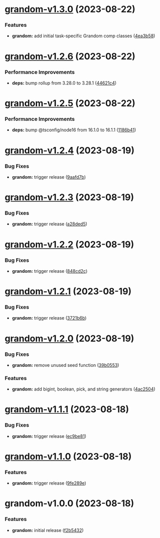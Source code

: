 # [grandom-v1.3.0](https://github.com/grandom-library/grandom-js/compare/grandom-v1.2.6...grandom-v1.3.0) (2023-08-22)


### Features

* **grandom:** add initial task-specific Grandom comp classes ([4ea3b58](https://github.com/grandom-library/grandom-js/commit/4ea3b582e9f202e25e92157edf58302fcd895685))

# [grandom-v1.2.6](https://github.com/grandom-library/grandom-js/compare/grandom-v1.2.5...grandom-v1.2.6) (2023-08-22)


### Performance Improvements

* **deps:** bump rollup from 3.28.0 to 3.28.1 ([44621c4](https://github.com/grandom-library/grandom-js/commit/44621c4c01d07beeffe44dcfb7984b4c0ff0599c))

# [grandom-v1.2.5](https://github.com/grandom-library/grandom-js/compare/grandom-v1.2.4...grandom-v1.2.5) (2023-08-22)


### Performance Improvements

* **deps:** bump @tsconfig/node16 from 16.1.0 to 16.1.1 ([1186b41](https://github.com/grandom-library/grandom-js/commit/1186b418ac99f5333eb25f5b50164b2c863061bc))

# [grandom-v1.2.4](https://github.com/grandom-library/grandom-js/compare/grandom-v1.2.3...grandom-v1.2.4) (2023-08-19)


### Bug Fixes

* **grandom:** trigger release ([9aafd7b](https://github.com/grandom-library/grandom-js/commit/9aafd7b622fcd596f8a43db40b498e3814866f37))

# [grandom-v1.2.3](https://github.com/grandom-library/grandom-js/compare/grandom-v1.2.2...grandom-v1.2.3) (2023-08-19)


### Bug Fixes

* **grandom:** trigger release ([a28ded5](https://github.com/grandom-library/grandom-js/commit/a28ded5838470ee6dc5428ae005433bbd0f4e989))

# [grandom-v1.2.2](https://github.com/grandom-library/grandom-js/compare/grandom-v1.2.1...grandom-v1.2.2) (2023-08-19)


### Bug Fixes

* **grandom:** trigger release ([848cd2c](https://github.com/grandom-library/grandom-js/commit/848cd2c5661ab636bf149e1d60482607bc3016af))

# [grandom-v1.2.1](https://github.com/grandom-library/grandom-js/compare/grandom-v1.2.0...grandom-v1.2.1) (2023-08-19)


### Bug Fixes

* **grandom:** trigger release ([3721b6b](https://github.com/grandom-library/grandom-js/commit/3721b6b376ad89b67123e5c7a6642adddeb550f0))

# [grandom-v1.2.0](https://github.com/grandom-library/grandom-js/compare/grandom-v1.1.1...grandom-v1.2.0) (2023-08-19)


### Bug Fixes

* **grandom:** remove unused seed function ([39b0553](https://github.com/grandom-library/grandom-js/commit/39b0553c509ebcdeb704c0a16901e536504e9e2d))


### Features

* **grandom:** add bigint, boolean, pick, and string generators ([4ac2504](https://github.com/grandom-library/grandom-js/commit/4ac25042b1018351934a21ad8899a009137a30f3))

# [grandom-v1.1.1](https://github.com/grandom-library/grandom-js/compare/grandom-v1.1.0...grandom-v1.1.1) (2023-08-18)


### Bug Fixes

* **grandom:** trigger release ([ec9be81](https://github.com/grandom-library/grandom-js/commit/ec9be819cf55b4e6b09eca3de79575665f2d7115))

# [grandom-v1.1.0](https://github.com/grandom-library/grandom-js/compare/grandom-v1.0.0...grandom-v1.1.0) (2023-08-18)


### Features

* **grandom:** trigger release ([9fe289e](https://github.com/grandom-library/grandom-js/commit/9fe289ec80fca077d58374264cc727aebc8d7ca8))

# grandom-v1.0.0 (2023-08-18)


### Features

* **grandom:** initial release ([f2b5432](https://github.com/grandom-library/grandom-js/commit/f2b5432d9c26903953c28bb7c6f7ce235cf887e3))
